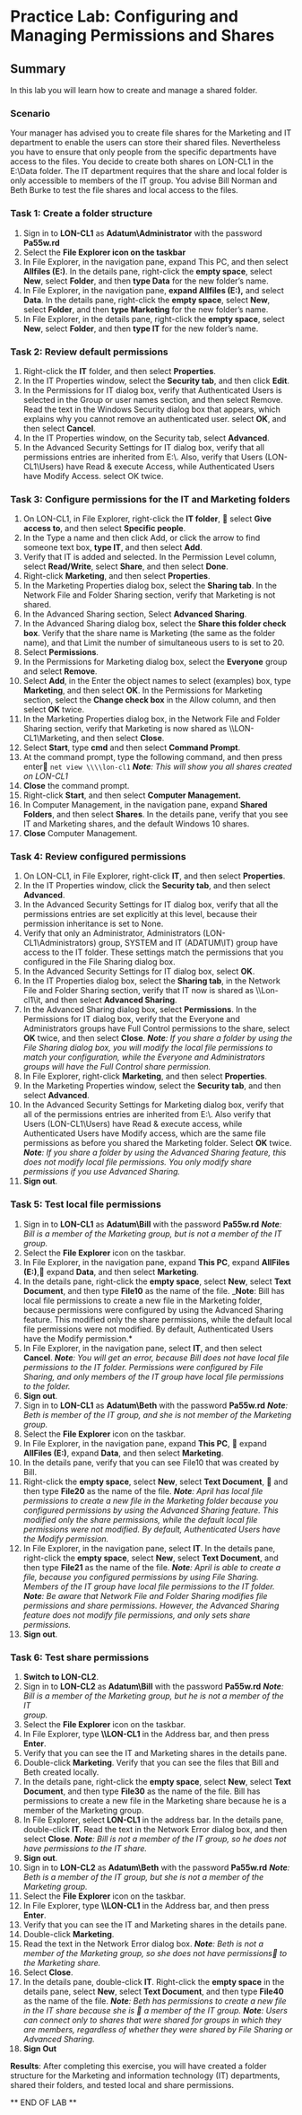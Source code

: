 # Practice Lab: Configuring and Managing Permissions and Shares

## Summary
In this lab you will learn how to create and manage a shared folder.

### Scenario
Your manager has advised you to create file shares for the Marketing and IT department to enable the users can store their shared files. Nevertheless you have to ensure that only people from the specific departments have access to the files. You decide to create both shares on LON-CL1 in the E:\\Data folder. The IT department requires that the share and local folder is only accessible to members of the IT group. You advise Bill Norman and Beth Burke to test the file shares and local access to the files.     

### Task 1: Create a folder structure 
1.  Sign in to **LON-CL1** as **Adatum\\Administrator** with the password
    **Pa55w.rd**
2.  Select the **File Explorer icon on the taskbar**
3.  In File Explorer, in the navigation pane, expand This PC, and then select
    **Allfiles (E:)**. In the details pane, right-click the **empty space**,
    select **New**, select **Folder**, and then **type Data** for the new
    folder’s name.
4.  In File Explorer, in the navigation pane, **expand Allfiles (E:),** and select
    **Data**. In the details pane, right-click the **empty space**, select
    **New**, select **Folder**, and then **type Marketing** for the new folder’s
    name.
5.  In File Explorer, in the details pane, right-click the **empty space**,
    select **New**, select **Folder**, and then **type IT** for the new folder’s
    name.

### Task 2: Review default permissions 
1.  Right-click the **IT** folder, and then select **Properties**.
2.  In the IT Properties window, select the **Security tab**, and then click
    **Edit**.
3.  In the Permissions for IT dialog box, verify that Authenticated Users is
    selected in the Group or user names section, and then select Remove. Read the
    text in the Windows Security dialog box that appears, which explains why you
    cannot remove an authenticated user. select **OK**, and then select
    **Cancel**.
4.  In the IT Properties window, on the Security tab, select **Advanced**.
5.  In the Advanced Security Settings for IT dialog box, verify that all
    permissions entries are inherited from E:\\. Also, verify that Users
    (LON-CL1\\Users) have Read & execute Access, while Authenticated Users have
    Modify Access. select OK twice.

### Task 3: Configure permissions for the IT and Marketing folders
1.  On LON-CL1, in File Explorer, right-click the **IT folder**,     select **Give access to**, and then select **Specific people**.
2.  In the Type a name and then click Add, or click the arrow to find
    someone text box, **type IT**, and then select **Add**.
3.  Verify that IT is added and selected. In the Permission Level
    column, select **Read/Write**, select **Share**, and then select **Done**.
4.  Right-click **Marketing**, and then select **Properties**.
5.  In the Marketing Properties dialog box, select the **Sharing tab**. In the
    Network File and Folder Sharing section, verify that Marketing is not
    shared.
6.  In the Advanced Sharing section, Select **Advanced Sharing**.
7.  In the Advanced Sharing dialog box, select the **Share this folder check
    box**. Verify that the share name is Marketing (the same as the folder
    name), and that Limit the number of simultaneous users to is set to 20.
9.  Select **Permissions**.
10. In the Permissions for Marketing dialog box, select the **Everyone** group
    and select **Remove**. 
11. Select **Add**, in the Enter the object names to select
    (examples) box, type **Marketing**, and then select **OK**. In the
    Permissions for Marketing section, select the **Change check box** in the
    Allow column, and then select **OK** twice.
12. In the Marketing Properties dialog box, in the Network File and Folder
    Sharing section, verify that Marketing is now shared as
    \\\\LON-CL1\\Marketing, and then select **Close**.
13. Select **Start**, type **cmd** and then select **Command Prompt**.
14. At the command prompt, type the following command, and then press enter    `net view \\\\lon-cl1`
    _**Note**: This will show you all shares created on LON-CL1_
15. **Close** the command prompt.
15. Right-click **Start**, and then select **Computer Management.**
16. In Computer Management, in the navigation pane, expand **Shared Folders**,
    and then select **Shares**. In the details pane, verify that you see IT and
    Marketing shares, and the default Windows 10 shares. 
17. **Close** Computer Management.

### Task 4: Review configured permissions 
1.  On LON-CL1, in File Explorer, right-click **IT**, and then select **Properties**.
2.  In the IT Properties window, click the **Security tab**, and then select
    **Advanced**.
3.  In the Advanced Security Settings for IT dialog box, verify that all the
    permissions entries are set explicitly at this level, because their
    permission inheritance is set to None.
4.  Verify that only an Administrator, Administrators (LON-CL1\\Administrators)
    group, SYSTEM and IT (ADATUM\\IT) group have access to the IT folder. These
    settings match the permissions that you configured in the File Sharing
    dialog box.
5.  In the Advanced Security Settings for IT dialog box, select **OK**. 
6.  In the IT Properties dialog box, select the **Sharing tab**, in the Network File and
    Folder Sharing section, verify that IT now is shared as \\\\Lon-cl1\\it, and
    then select **Advanced Sharing**.
7.  In the Advanced Sharing dialog box, select **Permissions**. In the
    Permissions for IT dialog box, verify that the Everyone and Administrators
    groups have Full Control permissions to the share, select **OK** twice, and
    then select **Close**.
    _**Note**: If you share a folder by using the File Sharing dialog box, you will
	modify the local file permissions to match your configuration, while the
	Everyone and Administrators groups will have the Full Control share
	permission._
8.  In File Explorer, right-click **Marketing**, and then select **Properties**.
9.  In the Marketing Properties window, select the **Security tab**, and then
    select **Advanced**.
10. In the Advanced Security Settings for Marketing dialog box, verify that all
    of the permissions entries are inherited from E:\\. Also verify that Users
    (LON-CL1\\Users) have Read & execute access, while Authenticated Users have
    Modify access, which are the same file permissions as before you shared the
    Marketing folder. Select **OK** twice.
    _**Note**: If you share a folder by using the Advanced Sharing feature, this does
     not modify local file permissions. You only modify share permissions if you
     use Advanced Sharing._
11.  **Sign out**.

### Task 5: Test local file permissions  
1.  Sign in to **LON-CL1** as **Adatum\\Bill** with the password **Pa55w.rd**
    _**Note**: Bill is a member of the Marketing group, but is not a member of the IT
	group._
2.  Select the **File Explorer** icon on the taskbar. 
3.  In File Explorer, in the navigation pane, expand **This PC**, expand **AllFiles (E:)**,    expand **Data**, and then select **Marketing**.
4.  In the details pane, right-click the **empty space**, select **New**, select
    **Text Document**, and then type **File10** as the name of the file.
    _**Note**: Bill has local file permissions to create a new file in the Marketing
	folder, because permissions were configured by using the Advanced Sharing
	feature. This modified only the share permissions, while the default local
	file permissions were not modified. By default, Authenticated Users have the
	Modify permission.*
5.  In File Explorer, in the navigation pane, select **IT**, and then select
    **Cancel**.
    _**Note**: You will get an error, because Bill does not have local file
	permissions to the IT folder. Permissions were configured by File Sharing,
	and only members of the IT group have local file permissions to the folder._
6.  **Sign out**.
7.  Sign in to **LON-CL1** as **Adatum\\Beth** with the password **Pa55w.rd**
    _**Note**: Beth is member of the IT group, and she is not member of the Marketing
	group._
7.  Select the **File Explorer** icon on the taskbar.
8.  In File Explorer, in the navigation pane, expand **This PC**,     expand **AllFiles (E:)**, expand **Data**, and then select **Marketing**.
9.  In the details pane, verify that you can see File10 that was created by
    Bill. 
10. Right-click the **empty space**, select **New**, select **Text Document**,     and then type **File20** as the name of the file.
    _**Note**: April has local file permissions to create a new file in the Marketing
	folder because you configured permissions by using the Advanced Sharing
	feature. This modified only the share permissions, while the default local
	file permissions were not modified. By default, Authenticated Users have the
	Modify permission._
11. In File Explorer, in the navigation pane, select **IT**. In the details
    pane, right-click the **empty space**, select **New**, select **Text
    Document**, and then type **File21** as the name of the file.
    _**Note**: April is able to create a file, because you configured permissions by
	using File Sharing. Members of the IT group have local file permissions to
	the IT folder._
    _**Note**: Be aware that Network File and Folder Sharing modifies file
	permissions and share permissions. However, the Advanced Sharing feature
	does not modify file permissions, and only sets share permissions._
12. **Sign out**.

### Task 6: Test share permissions 
1.  **Switch to LON-CL2**.
2.  Sign in to **LON-CL2** as **Adatum\\Bill** with the password **Pa55w.rd**
    _**Note**: Bill is a member of the Marketing group, but he is not a member of the IT	
	group._
3.  Select the **File Explorer** icon on the taskbar.
4.  In File Explorer, type **\\\\LON-CL1** in the Address bar, and then press **Enter**.
5.  Verify that you can see the IT and Marketing shares in the details pane.
6.  Double-click **Marketing**. Verify that you can see the files that Bill and
    Beth created locally.
7.  In the details pane, right-click the **empty space**, select **New**, select
    **Text Document**, and then type **File30** as the name of the file. Bill
    has permissions to create a new file in the Marketing share because he is a
    member of the Marketing group.
8.  In File Explorer, select **LON-CL1** in the address bar. In the details pane,
    double-click **IT**. Read the text in the Network Error dialog box, and then
    select **Close**.
    _**Note**: Bill is not a member of the IT group, so he does not have permissions
	to the IT share._
9.  **Sign out**.
10. Sign in to **LON-CL2** as **Adatum\\Beth** with the password **Pa55w.rd**
    _**Note**: Beth is a member of the IT group, but she is not a member of the Marketing
	group._
11. Select the **File Explorer** icon on the taskbar. 
12. In File Explorer, type **\\\\LON-CL1** in the Address bar, and then press **Enter**.
13. Verify that you can see the IT and Marketing shares in the details pane.
14. Double-click **Marketing**.
15. Read the text in the Network Error dialog box. 
    _**Note**: Beth is not a member of the Marketing group, so she does not have permissions    to the Marketing share._
16. Select **Close**.
17. In the details pane, double-click **IT**. Right-click the **empty space** in
    the details pane, select **New**, select **Text Document**, and then type
    **File40** as the name of the file. 
    _**Note**: Beth has permissions to create a new file in the IT share because she is     a member of the IT group._
    _**Note**: Users can connect only to shares that were shared for groups in which
	they are members, regardless of whether they were shared by File Sharing or
	Advanced Sharing._
18. **Sign Out**

**Results**: After completing this exercise, you will have created a folder
structure for the Marketing and information technology (IT) departments,
shared their folders, and tested local and share permissions.

** END OF LAB **